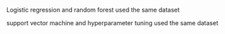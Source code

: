 Logistic regression and random forest used the same dataset

support vector machine and hyperparameter tuning used the same dataset


